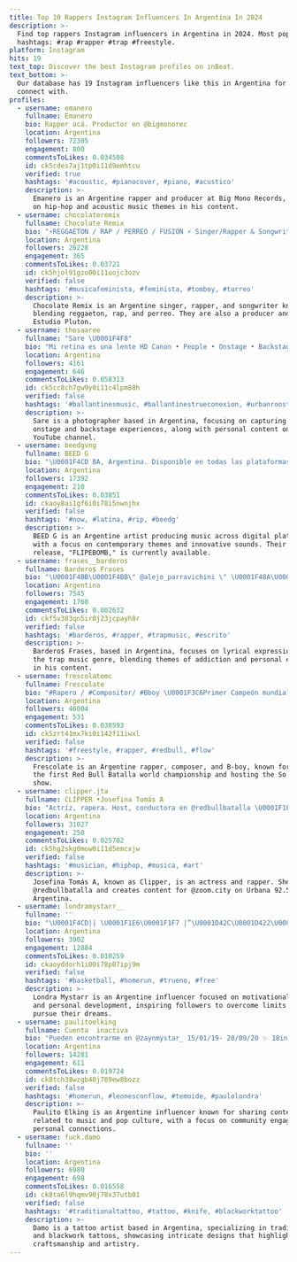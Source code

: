 ```yaml
---
title: Top 10 Rappers Instagram Influencers In Argentina In 2024
description: >-
  Find top rappers Instagram influencers in Argentina in 2024. Most popular
  hashtags: #rap #rapper #trap #freestyle.
platform: Instagram
hits: 19
text_top: Discover the best Instagram profiles on inBeat.
text_bottom: >-
  Our database has 19 Instagram influencers like this in Argentina for you to
  connect with.
profiles:
  - username: emanero
    fullname: Emanero
    bio: Rapper acá. Productor en @bigmonorec
    location: Argentina
    followers: 72305
    engagement: 800
    commentsToLikes: 0.034508
    id: ck5cdes7aj1tp0i11d9emhtcu
    verified: true
    hashtags: '#acoustic, #pianocover, #piano, #acustico'
    description: >-
      Emanero is an Argentine rapper and producer at Big Mono Records, focusing
      on hip-hop and acoustic music themes in his content.
  - username: chocolateremix
    fullname: Chocolate Remix
    bio: "⚡REGGAETON / RAP / PERREO / FUSION ⚡ Singer/Rapper & Songwriter \U0001F3F3️‍\U0001F308 Producer, Beatmaker & DJ #DjChocomix Multifaceted Artist at #EstudioPluton"
    location: Argentina
    followers: 26228
    engagement: 365
    commentsToLikes: 0.03721
    id: ck5hjol91gzo00i11uojc3ozv
    verified: false
    hashtags: '#musicafeminista, #feminista, #tomboy, #turreo'
    description: >-
      Chocolate Remix is an Argentine singer, rapper, and songwriter known for
      blending reggaeton, rap, and perreo. They are also a producer and DJ at
      Estudio Pluton.
  - username: thesaaree
    fullname: "Sare \U0001F4F8"
    bio: "Mi retina es una lente HD Canon • People • Onstage • Backstage Integrante de la #URDESIGNARMY \U0001F4F7 Personal: @aka.sare Canal de YouTube\U0001F447\U0001F3FB"
    location: Argentina
    followers: 4161
    engagement: 646
    commentsToLikes: 0.058313
    id: ck5cc8ch7gw9y0i11c4lpm88h
    verified: false
    hashtags: '#ballantinesmusic, #ballantinestrueconexion, #urbanroosters, #fmsespan'
    description: >-
      Sare is a photographer based in Argentina, focusing on capturing people
      onstage and backstage experiences, along with personal content on her
      YouTube channel.
  - username: beedgvng
    fullname: BEED G
    bio: "\U0001F4CD BA, Argentina. Disponible en todas las plataformas digitales. FLIPEBOMB #1 OUT NOW \U0001F447"
    location: Argentina
    followers: 17392
    engagement: 210
    commentsToLikes: 0.03851
    id: ckaoy8ai1gf6i0i78i5nwnjhx
    verified: false
    hashtags: '#now, #latina, #rip, #beedg'
    description: >-
      BEED G is an Argentine artist producing music across digital platforms,
      with a focus on contemporary themes and innovative sounds. Their latest
      release, "FLIPEBOMB," is currently available.
  - username: frases__barderos
    fullname: Bardero$ Frases
    bio: "\U0001F4BB\U0001F4BB\" @alejo_parravichini \" \U0001F48A\U0001F48AEsto no es música, es droga \U0001F48A\U0001F48A"
    location: Argentina
    followers: 7545
    engagement: 1760
    commentsToLikes: 0.002632
    id: ckf5v383qn5ir0j23jcpayh8r
    verified: false
    hashtags: '#barderos, #rapper, #trapmusic, #escrito'
    description: >-
      Bardero$ Frases, based in Argentina, focuses on lyrical expressions within
      the trap music genre, blending themes of addiction and personal experience
      in his content.
  - username: frescolatemc
    fullname: Frescolate
    bio: "#Rapero / #Compositor/ #Bboy \U0001F3C6Primer Campeón mundial de @redbullbatalla Conductor de @sofreshok \U0001F449 Contrataciones @hernan_grey / @folouers.inc"
    location: Argentina
    followers: 46004
    engagement: 531
    commentsToLikes: 0.038593
    id: ck5zrt41mx7ki0i142f11iwxl
    verified: false
    hashtags: '#freestyle, #rapper, #redbull, #flow'
    description: >-
      Frescolate is an Argentine rapper, composer, and B-boy, known for winning
      the first Red Bull Batalla world championship and hosting the So Fresh
      show.
  - username: clipper.jta
    fullname: CLIPPER •Josefina Tomás A
    bio: "Actríz, rapera. Host, conductora en @redbullbatalla \U0001F1FA\U0001F1FE Creadora y conductora de @zoom.city por @urbana92.5 Mgmt: clipper@cpmu.com.uy \U0001F331 \U0001F525BANG 25⬇️"
    location: Argentina
    followers: 31027
    engagement: 250
    commentsToLikes: 0.025702
    id: ck5hg2skg0mow0i11d5emcxjw
    verified: false
    hashtags: '#musician, #hiphop, #musica, #art'
    description: >-
      Josefina Tomás A, known as Clipper, is an actress and rapper. She hosts
      @redbullbatalla and creates content for @zoom.city on Urbana 92.5 in
      Argentina.
  - username: londramystarr__
    fullname: ''
    bio: "\U0001F4CD|| \U0001F1E6\U0001F1F7 |”\U0001D42C\U0001D422\U0001D420\U0001D41A\U0001D427 \U0001D42C\U0001D42E\U0001D42C \U0001D42C\U0001D42E\U0001D41E\U0001D427̃\U0001D428\U0001D42C \U0001D425\U0001D428\U0001D42C \U0001D425\U0001D422\U0001D426\U0001D422\U0001D42D\U0001D41E\U0001D42C \U0001D42C\U0001D41E \U0001D425\U0001D428\U0001D42C \U0001D429\U0001D428\U0001D427\U0001D41E \U0001D41C\U0001D41A\U0001D41D\U0001D41A \U0001D42E\U0001D427\U0001D428.”|"
    location: Argentina
    followers: 3902
    engagement: 12884
    commentsToLikes: 0.010259
    id: ckaoyddorh1i00i78p07ipj9m
    verified: false
    hashtags: '#basketball, #homerun, #trueno, #free'
    description: >-
      Londra Mystarr is an Argentine influencer focused on motivational content
      and personal development, inspiring followers to overcome limits and
      pursue their dreams.
  - username: paulitoelking
    fullname: Cuenta  inactiva
    bio: "Pueden encontrarme en @zaynmystar_ 15/01/19- 20/09/20 ✨ 18int.\U0001F970 {8❤️+1✏️+1\U0001D4ED\U0001D4F6\U0001F4E5+5\U0001F440 }\U0001F497 •me subió a su historia•"
    location: Argentina
    followers: 14281
    engagement: 611
    commentsToLikes: 0.019724
    id: ck8tch38wzgb40j789ew8bozz
    verified: false
    hashtags: '#homerun, #leonesconflow, #temoide, #paulolondra'
    description: >-
      Paulito Elking is an Argentine influencer known for sharing content
      related to music and pop culture, with a focus on community engagement and
      personal connections.
  - username: fuck.damo
    fullname: ''
    bio: ''
    location: Argentina
    followers: 6980
    engagement: 698
    commentsToLikes: 0.016558
    id: ck8ta6l9hqmv90j78x37utb01
    verified: false
    hashtags: '#traditionaltattoo, #tattoo, #knife, #blackworktattoo'
    description: >-
      Damo is a tattoo artist based in Argentina, specializing in traditional
      and blackwork tattoos, showcasing intricate designs that highlight
      craftsmanship and artistry.
---
```



